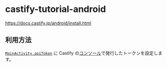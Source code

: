 # castify-tutorial-android

https://docs.castify.jp/android/install.html

## 利用方法

[`MainActivity.apiToken`](app/src/main/java/com/example/castify_tutorial_android/MainActivity.kt#L23) に Castify の[コンソール](https://console.castify.jp/)で発行したトークンを設定します。
